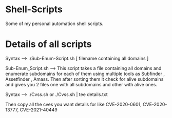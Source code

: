 # Shell-Scripts
Some of my personal automation shell scripts.

# Details of all scripts
Syntax --> 
./Sub-Enum-Script.sh [ filename containing all domains ]
  
  Sub-Enum_Script.sh --> This script takes a file containing all domains and enumerate subdomains for each of them using multiple tools as Subfinder , Assetfinder , Amass. Then after sorting them it check for alive subdomains and gives you 2 files one with all subdomains and other with alive ones.


Syntax --> 
./Cvss.sh  or ./Cvss.sh | tee details.txt

  Then copy all the cves you want details for like CVE-2020-0601, CVE-2020-13777, CVE-2021-40449
